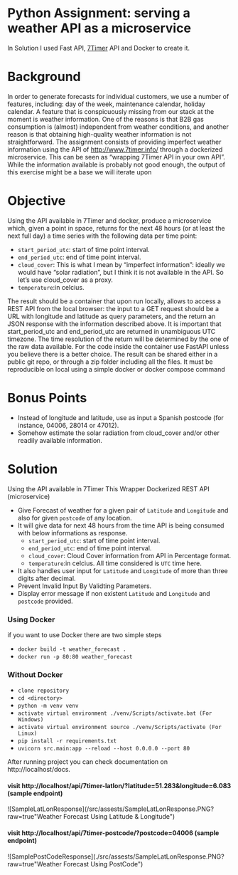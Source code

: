 # Python Assignment: serving a weather API as a microservice
In Solution I used Fast API, [7Timer](https://www.7timer.info/) API and Docker to create it. <br>

# Background
In order to generate forecasts for individual customers, we use a number of features, including: day of the week, maintenance calendar, holiday 
calendar.
A feature that is conspicuously missing from our stack at the moment is weather information. One of the reasons is that B2B gas consumption is 
(almost) independent from weather conditions, and another reason is that obtaining high-quality weather information is not straightforward.
The assignment consists of providing imperfect weather information using the API of http://www.7timer.info/ through a dockerized microservice. 
This can be seen as “wrapping 7Timer API in your own API”. While the information available is probably not good enough, the output of this exercise might be a base we will iterate upon

# Objective
Using the API available in 7Timer and docker, produce a microservice which, given a point in space, returns for the next 48 hours (or at least the 
next full day) a time series with the following data per time point:
- `start_period_utc`: start of time point interval.
- `end_period_utc`: end of time point interval.
- `cloud_cover`: This is what I mean by “imperfect information”: ideally we would have “solar radiation”, but I think it is not available in the API. 
So let’s use cloud_cover as a proxy.
- `temperature`:in celcius.

The result should be a container that upon run locally, allows to access a REST API from the local browser: the input to a GET request should be 
a URL with longitude and latitude as query parameters, and the return an JSON response with the information described above.
It is important that start_period_utc and end_period_utc are returned in unambiguous UTC timezone. The time resolution of the return 
will be determined by the one of the raw data available.
For the code inside the container use FastAPI unless you believe there is a better choice.
The result can be shared either in a public git repo, or through a zip folder including all the files.
It must be reproducible on local using a simple docker or docker compose command

# Bonus Points
- Instead of longitude and latitude, use as input a Spanish postcode (for instance, 04006, 28014 or 47012).
- Somehow estimate the solar radiation from cloud_cover and/or other readily available information.

# Solution
Using the API available in 7Timer This Wrapper Dockerized REST API (microservice) 
- Give Forecast of weather for a given pair of `Latitude` and `Longitude` and also for given `postcode` of    any location.
- It will give data for next 48 hours from the time API is being consumed with below informations as response.
  - `start_period_utc`: start of time point interval.
  - `end_period_utc`: end of time point interval.
  - `cloud_cover`: Cloud Cover information from API in Percentage format.
  - `temperature`:in celcius.
All time considered is `UTC` time here.
- It also handles user input for `Latitude` and `Longitude` of more than three digits after decimal.
- Prevent Invalid Input By Validting Parameters.
- Display error message if non existent `Latitude` and `Longitude` and `postcode` provided.

### Using Docker
if you want to use Docker there are two simple steps
- `docker build -t weather_forecast .`
- `docker run -p 80:80 weather_forecast`

### Without Docker
- `clone repository`
- `cd <directory>`
- `python -m venv venv`
- `activate virtual environment ./venv/Scripts/activate.bat (For Windows)`
- `activate virtual environment source ./venv/Scripts/activate (For Linux)`
- `pip install -r requirements.txt`
- `uvicorn src.main:app --reload --host 0.0.0.0 --port 80`

After running project you can check documentation on http://localhost/docs.


#### visit http://localhost/api/7timer-latlon/?latitude=51.283&longitude=6.083 (sample endpoint)
![SampleLatLonResponse](/src/assests/SampleLatLonResponse.PNG?raw=true"Weather Forecast Using Latitude & Longitude")

#### visit http://localhost/api/7timer-postcode/?postcode=04006 (sample endpoint)
![SamplePostCodeResponse](./src/assests/SampleLatLonResponse.PNG?raw=true"Weather Forecast Using PostCode")